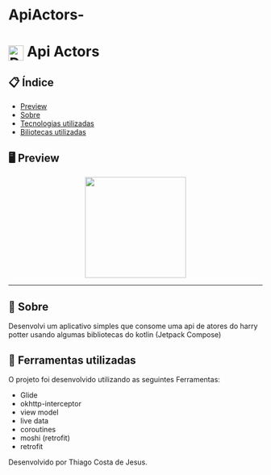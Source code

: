 # ApiActors-




# <img align="center" alt="Daniel-HTML" height="30" width="30" src="https://encrypted-tbn0.gstatic.com/images?q=tbn:ANd9GcTLS-nMCdbA7tIgheRrWSG6ThGoCfixfEjPLilsLa6ByQ_v6iWfXkuD-dh1N5m-2NBxPCo&usqp=CAU"> Api Actors


<div align="center">
</div>

## 📋 Índice

- [Preview](#-Preview)
- [Sobre](#-Sobre)
- [Tecnologias utilizadas](#-Ferramentas-utilizadas)
- [Biliotecas utilizadas](#-Biliotecas-utilizadas)

## 🖥 Preview

<div align="center">

<img src="https://github.com/thiago082882/ApiActors/assets/93166095/df722676-31ce-4c29-a842-295922d288ef" width="200">

</div>

---

## 📖 Sobre
 Desenvolvi um aplicativo simples que consome uma api de atores do harry potter usando algumas bibliotecas do kotlin (Jetpack Compose)


## 🚀 Ferramentas utilizadas

O projeto foi desenvolvido utilizando as seguintes Ferramentas:

- Glide
- okhttp-interceptor
- view model
- live data
- coroutines
- moshi (retrofit)
- retrofit
  


Desenvolvido por Thiago Costa de Jesus.

